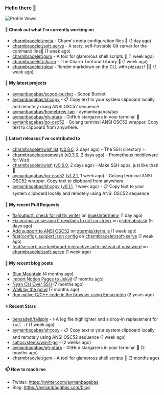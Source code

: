 ### Hello there 👋

![Profile Views](https://komarev.com/ghpvc/?username=aymanbagabas&label=PROFILE+VIEWS)

#### 👷 Check out what I'm currently working on

- [charmbracelet/meta](https://github.com/charmbracelet/meta) - Charm&#39;s meta configuration files 🫥 (1 day ago)
- [charmbracelet/soft-serve](https://github.com/charmbracelet/soft-serve) - A tasty, self-hostable Git server for the command line🍦 (1 week ago)
- [charmbracelet/gum](https://github.com/charmbracelet/gum) - A tool for glamorous shell scripts 🎀 (1 week ago)
- [charmbracelet/charm](https://github.com/charmbracelet/charm) - The Charm Tool and Library 🌟 (1 week ago)
- [charmbracelet/glow](https://github.com/charmbracelet/glow) - Render markdown on the CLI, with pizzazz! 💅🏻 (1 week ago)

#### 🌱 My latest projects

- [aymanbagabas/scoop-bucket](https://github.com/aymanbagabas/scoop-bucket) - Scoop Bucket
- [aymanbagabas/shcopy](https://github.com/aymanbagabas/shcopy) - 📋 Copy text to your system clipboard locally and remotely using ANSI OSC52 sequence
- [aymanbagabas/homebrew-tap](https://github.com/aymanbagabas/homebrew-tap) - aymanbagabas/tap
- [aymanbagabas/gh-stars](https://github.com/aymanbagabas/gh-stars) - GitHub stargazers in your terminal 🌟
- [aymanbagabas/go-osc52](https://github.com/aymanbagabas/go-osc52) - Golang terminal ANSI OSC52 wrapper. Copy text to clipboard from anywhere.

#### 🔭 Latest releases I've contributed to

- [charmbracelet/wishlist](https://github.com/charmbracelet/wishlist) ([v0.8.0](https://github.com/charmbracelet/wishlist/releases/tag/v0.8.0), 2 days ago) - The SSH directory ✨
- [charmbracelet/promwish](https://github.com/charmbracelet/promwish) ([v0.3.0](https://github.com/charmbracelet/promwish/releases/tag/v0.3.0), 2 days ago) - Prometheus middleware for Wish
- [charmbracelet/wish](https://github.com/charmbracelet/wish) ([v0.6.0](https://github.com/charmbracelet/wish/releases/tag/v0.6.0), 2 days ago) - Make SSH apps, just like that! 💫
- [aymanbagabas/go-osc52](https://github.com/aymanbagabas/go-osc52) ([v1.2.1](https://github.com/aymanbagabas/go-osc52/releases/tag/v1.2.1), 1 week ago) - Golang terminal ANSI OSC52 wrapper. Copy text to clipboard from anywhere.
- [aymanbagabas/shcopy](https://github.com/aymanbagabas/shcopy) ([v0.1.1](https://github.com/aymanbagabas/shcopy/releases/tag/v0.1.1), 1 week ago) - 📋 Copy text to your system clipboard locally and remotely using ANSI OSC52 sequence

#### 🔨 My recent Pull Requests

- [fix(output): check for nil tty writer](https://github.com/muesli/termenv/pull/97) on [muesli/termenv](https://github.com/muesli/termenv) (1 day ago)
- [Fix normalize session lf newlines to crlf on stderr](https://github.com/gliderlabs/ssh/pull/186) on [gliderlabs/ssh](https://github.com/gliderlabs/ssh) (5 days ago)
- [Add support to ANSI OSC52](https://github.com/xtermjs/xterm.js/pull/4220) on [xtermjs/xterm.js](https://github.com/xtermjs/xterm.js) (1 week ago)
- [feat(config): support json config](https://github.com/charmbracelet/soft-serve/pull/171) on [charmbracelet/soft-serve](https://github.com/charmbracelet/soft-serve) (1 week ago)
- [feat(server): use keyboard-interactive auth instead of password](https://github.com/charmbracelet/soft-serve/pull/170) on [charmbracelet/soft-serve](https://github.com/charmbracelet/soft-serve) (1 week ago)

#### 📜 My recent blog posts

- [Blue Mountain](https://aymanbagabas.com/blog/2022/06/02/blue-mountain.html) (4 months ago)
- [Import Notion Pages to Jekyll](https://aymanbagabas.com/blog/2022/03/29/import-notion-pages-to-jekyll.html) (7 months ago)
- [Nyan Cat Over SSH](https://aymanbagabas.com/blog/2022/03/25/nyan-cat-over-ssh.html) (7 months ago)
- [Walk by the pond](https://aymanbagabas.com/blog/2022/03/10/walk-by-the-pond.html) (7 months ago)
- [Run native C/C&#43;&#43; code in the browser using Emscripten](https://aymanbagabas.com/blog/2020/11/18/run-native-c-c&#43;&#43;-code-in-the-browser-using-emscripten.html) (2 years ago)

#### ⭐ Recent Stars

- [bensadeh/tailspin](https://github.com/bensadeh/tailspin) - 🌀 A log file highlighter and a drop-in replacement for `tail -f` (1 week ago)
- [aymanbagabas/shcopy](https://github.com/aymanbagabas/shcopy) - 📋 Copy text to your system clipboard locally and remotely using ANSI OSC52 sequence (1 week ago)
- [saltosystems/winrt-go](https://github.com/saltosystems/winrt-go) -  (2 weeks ago)
- [aymanbagabas/gh-stars](https://github.com/aymanbagabas/gh-stars) - GitHub stargazers in your terminal 🌟 (2 months ago)
- [charmbracelet/gum](https://github.com/charmbracelet/gum) - A tool for glamorous shell scripts 🎀 (3 months ago)

#### 📫 How to reach me

- Twitter: https://twitter.com/aymanbagabas
- Blog: https://aymanbagabas.com/blog
